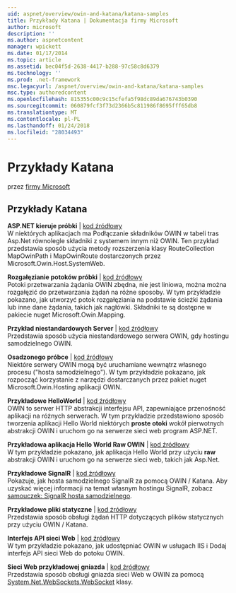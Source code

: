 ```yaml
---
uid: aspnet/overview/owin-and-katana/katana-samples
title: Przykłady Katana | Dokumentacja firmy Microsoft
author: microsoft
description: ''
ms.author: aspnetcontent
manager: wpickett
ms.date: 01/17/2014
ms.topic: article
ms.assetid: bec04f5d-2638-4417-b288-97c58c8d6379
ms.technology: ''
ms.prod: .net-framework
msc.legacyurl: /aspnet/overview/owin-and-katana/katana-samples
msc.type: authoredcontent
ms.openlocfilehash: 815355c00c9c15cfefa5f98dc89da676743b0390
ms.sourcegitcommit: 060879fcf3f73d2366b5c811986f8695fff65db8
ms.translationtype: MT
ms.contentlocale: pl-PL
ms.lasthandoff: 01/24/2018
ms.locfileid: "28034493"
---
```

<a name="katana-samples"></a>Przykłady Katana
====================
przez [firmy Microsoft](https://github.com/microsoft)

## <a name="katana-samples"></a>Przykłady Katana

**ASP.NET kieruje próbki** | [kod źródłowy](http://aspnet.codeplex.com/sourcecontrol/latest#Samples/Katana/AspNetRoutes/ReadMe.txt)  
W niektórych aplikacjach ma Podłączanie składników OWIN w tabeli tras Asp.Net równolegle składniki z systemem innym niż OWIN. Ten przykład przedstawia sposób użycia metody rozszerzenia klasy RouteCollection MapOwinPath i MapOwinRoute dostarczonych przez Microsoft.Owin.Host.SystemWeb.

**Rozgałęzianie potoków próbki** | [kod źródłowy](http://aspnet.codeplex.com/sourcecontrol/latest#Samples/Katana/BranchingPipelines/ReadMe.txt)  
Potoki przetwarzania żądania OWIN zbędna, nie jest liniowa, można można rozgałęzić do przetwarzania żądań na różne sposoby. W tym przykładzie pokazano, jak utworzyć potok rozgałęziania na podstawie ścieżki żądania lub inne dane żądania, takich jak nagłówki. Składniki te są dostępne w pakiecie nuget Microsoft.Owin.Mapping.

**Przykład niestandardowych Server** | [kod źródłowy](http://aspnet.codeplex.com/sourcecontrol/latest#Samples/Katana/CustomServer/MyCustomServer/CustomServer.cs)   
Przedstawia sposób użycia niestandardowego serwera OWIN, gdy hostingu samodzielnego OWIN.

**Osadzonego próbce** | [kod źródłowy](http://aspnet.codeplex.com/sourcecontrol/latest#Samples/Katana/Embedded/ReadMe.txt)  
Niektóre serwery OWIN mogą być uruchamiane wewnątrz własnego procesu (&quot;hosta samodzielnego&quot;). W tym przykładzie pokazano, jak rozpocząć korzystanie z narzędzi dostarczanych przez pakiet nuget Microsoft.Owin.Hosting aplikacji OWIN.

**Przykładowe HelloWorld** | [kod źródłowy](http://aspnet.codeplex.com/sourcecontrol/latest#Samples/Katana/HelloWorld/ReadMe.txt)  
OWIN to serwer HTTP abstrakcji interfejsu API, zapewniające przenośność aplikacji na różnych serwerach. W tym przykładzie przedstawiono sposób tworzenia aplikacji Hello World niektórych **proste otoki** wokół pierwotnych abstrakcji OWIN i uruchom go na serwerze sieci web program ASP.NET.

**Przykładowa aplikacja Hello World Raw OWIN** | [kod źródłowy](http://aspnet.codeplex.com/sourcecontrol/latest#Samples/Katana/HelloWorldRawOwin/ReadMe.txt)  
W tym przykładzie pokazano, jak aplikacja Hello World przy użyciu **raw** abstrakcji OWIN i uruchom go na serwerze sieci web, takich jak Asp.Net.

**Przykładowe SignalR** | [kod źródłowy](http://aspnet.codeplex.com/sourcecontrol/latest#Samples/Katana/SignalR/Program.cs)  
Pokazuje, jak hosta samodzielnego SignalR za pomocą OWIN / Katana. Aby uzyskać więcej informacji na temat własnym hostingu SignalR, zobacz [samouczek: SignalR hosta samodzielnego](../../../signalr/overview/deployment/tutorial-signalr-self-host.md).

**Przykładowe pliki statyczne** | [kod źródłowy](http://aspnet.codeplex.com/sourcecontrol/latest#Samples/Katana/StaticFilesSample/Startup.cs)   
Przedstawia sposób obsługi żądań HTTP dotyczących plików statycznych przy użyciu OWIN / Katana.

**Interfejs API sieci Web** | [kod źródłowy](http://aspnet.codeplex.com/sourcecontrol/latest#Samples/Katana/WebApi/ReadMe.txt)   
W tym przykładzie pokazano, jak udostępniać OWIN w usługach IIS i Dodaj interfejs API sieci Web do potoku OWIN.

**Sieci Web przykładowej gniazda** | [kod źródłowy](http://aspnet.codeplex.com/sourcecontrol/latest#Samples/Katana/WebSocketSample/WebSocketServer/Startup.cs)   
Przedstawia sposób obsługi gniazda sieci Web w OWIN za pomocą [System.Net.WebSockets.WebSocket](https://msdn.microsoft.com/library/system.net.websockets.websocket(v=vs.110).aspx) klasy.
